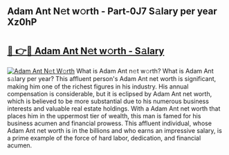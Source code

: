 ## Adam Ant N𝚎t w𝚘rth - Part-0J7 S𝚊lary per year Xz0hP

# <h2><a href="http://gc3davv.nevu.top/?p=Adam+Ant">🔗 👉🔴 Adam Ant N𝚎t w𝚘rth - S𝚊lary</a></h2>

[![Adam Ant N𝚎t W𝚘rth](https://i.imgur.com/Oavwk0R.jpeg)](http://gc3davv.nevu.top/?p=Adam+Ant)
What is Adam Ant n𝚎t w𝚘rth? What is Adam Ant s𝚊lary per year?
This affluent person's Adam Ant net worth is significant, making him one of the richest figures in his industry. His annual compensation is considerable, but it is eclipsed by Adam Ant net worth, which is believed to be more substantial due to his numerous business interests and valuable real estate holdings. With a Adam Ant net worth that places him in the uppermost tier of wealth, this man is famed for his business acumen and financial prowess. This affluent individual, whose Adam Ant net worth is in the billions and who earns an impressive salary, is a prime example of the force of hard labor, dedication, and financial acumen.

